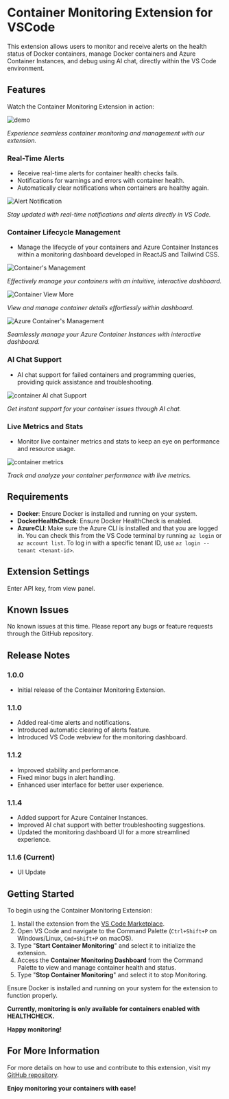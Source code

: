# Container Monitoring Extension for VSCode

This extension allows users to monitor and receive alerts on the health status of Docker containers, manage Docker containers and Azure Container Instances, and debug using AI chat, directly within the VS Code environment.

## Features

Watch the Container Monitoring Extension in action:

![demo](images/livecontainermonitor.gif)

_Experience seamless container monitoring and management with our extension._

### Real-Time Alerts

- Receive real-time alerts for container health checks fails.
- Notifications for warnings and errors with container health.
- Automatically clear notifications when containers are healthy again.

![Alert Notification](images/vscode_alerts.png)

_Stay updated with real-time notifications and alerts directly in VS Code._

### Container Lifecycle Management

- Manage the lifecycle of your containers and Azure Container Instances within a monitoring dashboard developed in ReactJS and Tailwind CSS.

![Container's Management](images/1.1.4v/monitoring_dashboard.png)

_Effectively manage your containers with an intuitive, interactive dashboard._

![Container View More](images/1.1.4v/monitoring_dashboard_viewmore.png)

_View and manage container details effortlessly within dashboard._

![Azure Container's Management](images/1.1.4v/azure_subscription_select.png)

_Seamlessly manage your Azure Container Instances with interactive dashboard._

### AI Chat Support

- AI chat support for failed containers and programming queries, providing quick assistance and troubleshooting.

![container AI chat Support](images/1.1.4v/ai_chat_support.png)

_Get instant support for your container issues through AI chat._

### Live Metrics and Stats

- Monitor live container metrics and stats to keep an eye on performance and resource usage.

![container metrics](images/monitoring_dashboard_metrics.png)

_Track and analyze your container performance with live metrics._

## Requirements

- **Docker**: Ensure Docker is installed and running on your system.
- **DockerHealthCheck**: Ensure Docker HealthCheck is enabled.
- **AzureCLI**: Make sure the Azure CLI is installed and that you are logged in. You can check this from the VS Code terminal by running `az login` or `az account list`. To log in with a specific tenant ID, use `az login --tenant <tenant-id>`.

## Extension Settings

Enter API key, from view panel.

## Known Issues

No known issues at this time. Please report any bugs or feature requests through the GitHub repository.

## Release Notes

### 1.0.0

- Initial release of the Container Monitoring Extension.

### 1.1.0

- Added real-time alerts and notifications.
- Introduced automatic clearing of alerts feature.
- Introduced VS Code webview for the monitoring dashboard.

### 1.1.2

- Improved stability and performance.
- Fixed minor bugs in alert handling.
- Enhanced user interface for better user experience.

### 1.1.4

- Added support for Azure Container Instances.
- Improved AI chat support with better troubleshooting suggestions.
- Updated the monitoring dashboard UI for a more streamlined experience.

### 1.1.6 (Current)

- UI Update

## Getting Started

To begin using the Container Monitoring Extension:

1. Install the extension from the [VS Code Marketplace](https://marketplace.visualstudio.com/items?itemName=LiveContainerMonitoring.container-monitoring-extension).
2. Open VS Code and navigate to the Command Palette (`Ctrl+Shift+P` on Windows/Linux, `Cmd+Shift+P` on macOS).
3. Type "**Start Container Monitoring**" and select it to initialize the extension.
4. Access the **Container Monitoring Dashboard** from the Command Palette to view and manage container health and status.
5. Type "**Stop Container Monitoring**" and select it to stop Monitoring.

Ensure Docker is installed and running on your system for the extension to function properly.

**Currently, monitoring is only available for containers enabled with HEALTHCHECK.**

**Happy monitoring!**

## For More Information

For more details on how to use and contribute to this extension, visit my [GitHub repository](https://github.com/abinay-devulapally/container-monitoring-extension).

**Enjoy monitoring your containers with ease!**

